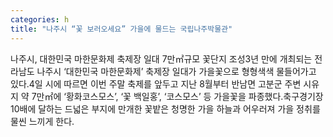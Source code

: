 ```yaml
---
categories: h
title: "나주시 “꽃 보러오세요” 가을에 물드는 국립나주박물관"
---
```

나주시, 대한민국 마한문화제 축제장 일대 7만㎡규모 꽃단지 조성3년 만에 개최되는 전라남도 나주시 &lsquo;대한민국 마한문화제&rsquo; 축제장 일대가 가을꽃으로 형형색색 물들어가고 있다.4일 시에 따르면 이번 주말 축제를 앞두고 지난 8월부터 반남면 고분군 주변 시유지 약 7만㎡에 &lsquo;황화코스모스&rsquo;, &lsquo;꽃 백일홍&rsquo;, &lsquo;코스모스&rsquo; 등 가을꽃을 파종했다.축구경기장 10배에 달하는 드넓은 부지에 만개한 꽃밭은 청명한 가을 하늘과 어우러져 가을 정취를 물씬 느끼게 한다.